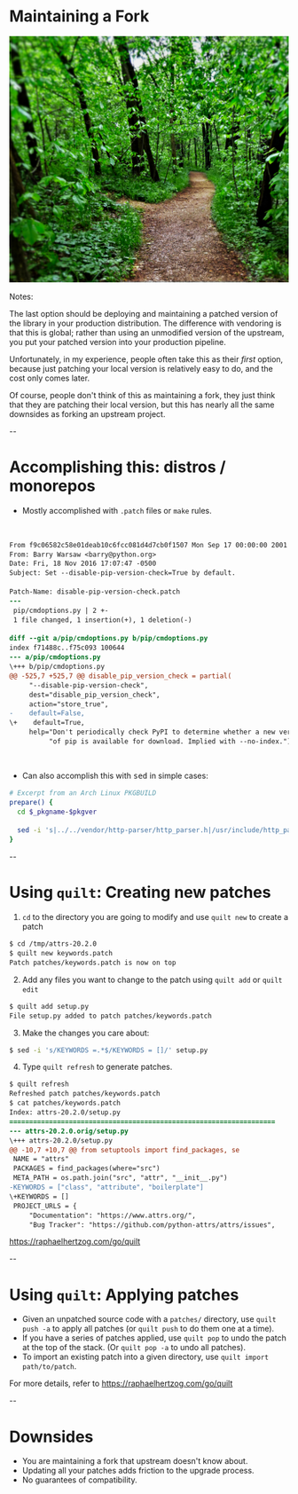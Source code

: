 # Maintaining a Fork

<img
    id="splash"
    src="images/fork-path.jpg"
    alt="A fork in a path in the woods"
    style="max-height: 750px"
/>

Notes:

The last option should be deploying and maintaining a patched version of the library in your production distribution. The difference with vendoring is that this is global; rather than using an unmodified version of the upstream, you put your patched version into your production pipeline.

Unfortunately, in my experience, people often take this as their _first_ option, because just patching your local version is relatively easy to do, and the cost only comes later.

Of course, people don't think of this as maintaining a fork, they just think that they are patching their local version, but this has nearly all the same downsides as forking an upstream project.

--

# Accomplishing this: distros / monorepos

- Mostly accomplished with `.patch` files or `make` rules.
<br/>

```diff
From f9c06582c58e01deab10c6fcc081d4d7cb0f1507 Mon Sep 17 00:00:00 2001
From: Barry Warsaw <barry@python.org>
Date: Fri, 18 Nov 2016 17:07:47 -0500
Subject: Set --disable-pip-version-check=True by default.

Patch-Name: disable-pip-version-check.patch
---
 pip/cmdoptions.py | 2 +-
 1 file changed, 1 insertion(+), 1 deletion(-)

diff --git a/pip/cmdoptions.py b/pip/cmdoptions.py
index f71488c..f75c093 100644
--- a/pip/cmdoptions.py
\+++ b/pip/cmdoptions.py
@@ -525,7 +525,7 @@ disable_pip_version_check = partial(
     "--disable-pip-version-check",
     dest="disable_pip_version_check",
     action="store_true",
-    default=False,
\+    default=True,
     help="Don't periodically check PyPI to determine whether a new version "
          "of pip is available for download. Implied with --no-index.")
```
<br/>
<div class="fragment" data-fragment-index="0">
<ul><li>Can also accomplish this with <tt>sed</tt> in simple cases:</li></ul>
</div>

```bash
# Excerpt from an Arch Linux PKGBUILD
prepare() {
  cd $_pkgname-$pkgver

  sed -i 's|../../vendor/http-parser/http_parser.h|/usr/include/http_parser.h|' $_pkgname/parser/cparser.pxd
}
```
<!-- .element class="fragment" data-fragment-index="0" -->

--

# Using `quilt`: Creating new patches

1. `cd` to the directory you are going to modify and use `quilt new` to create a patch

```bash
$ cd /tmp/attrs-20.2.0
$ quilt new keywords.patch
Patch patches/keywords.patch is now on top
```

2. Add any files you want to change to the patch using `quilt add` or `quilt edit`

```bash
$ quilt add setup.py
File setup.py added to patch patches/keywords.patch
```

3. Make the changes you care about:

```bash
$ sed -i 's/KEYWORDS =.*$/KEYWORDS = []/' setup.py
```

4. Type `quilt refresh` to generate patches.

```diff
$ quilt refresh
Refreshed patch patches/keywords.patch
$ cat patches/keywords.patch
Index: attrs-20.2.0/setup.py
===================================================================
--- attrs-20.2.0.orig/setup.py
\+++ attrs-20.2.0/setup.py
@@ -10,7 +10,7 @@ from setuptools import find_packages, se
 NAME = "attrs"
 PACKAGES = find_packages(where="src")
 META_PATH = os.path.join("src", "attr", "__init__.py")
-KEYWORDS = ["class", "attribute", "boilerplate"]
\+KEYWORDS = []
 PROJECT_URLS = {
     "Documentation": "https://www.attrs.org/",
     "Bug Tracker": "https://github.com/python-attrs/attrs/issues",
```

https://raphaelhertzog.com/go/quilt

--

# Using `quilt`: Applying patches

- Given an unpatched source code with a `patches/` directory, use `quilt push -a` to apply all patches (or `quilt push` to do them one at a time).
- If you have a series of patches applied, use `quilt pop` to undo the patch at the top of the stack. (Or `quilt pop -a` to undo all patches).
- To import an existing patch into a given directory, use `quilt import path/to/patch`.

For more details, refer to https://raphaelhertzog.com/go/quilt

--

# Downsides

- You are maintaining a fork that upstream doesn't know about.
- Updating all your patches adds friction to the upgrade process.
- No guarantees of compatibility.
